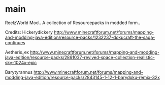 # main
ReelzWorld Mod.. A collection of Resourcepacks in modded form..

Credits:
Hickerydickery
http://www.minecraftforum.net/forums/mapping-and-modding-java-edition/resource-packs/1232237-dokucraft-the-saga-continues

Aetheris_ex
http://www.minecraftforum.net/forums/mapping-and-modding-java-edition/resource-packs/2861037-revived-space-collection-realistic-sky-1024x-epic

Barytyrannus
http://www.minecraftforum.net/forums/mapping-and-modding-java-edition/resource-packs/2843145-1-12-1-barydoku-remix-32x


